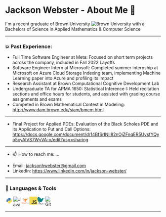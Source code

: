 
# Jackson Webster - About Me 🤚
I'm a recent graduate of Brown University <img alt="Brown University" width="14px" src="https://upload.wikimedia.org/wikipedia/en/thumb/3/31/Brown_University_coat_of_arms.svg/1200px-Brown_University_coat_of_arms.svg.png" /> with a Bachelors of Science in Applied Mathematics & Computer Science  

---

### 💥 Past Experience:
* Full Time Software Engineer at Meta: Focused on short term projects across the company, included in Fall 2022 Layoffs 
* Software Engineer Intern at Microsoft: Completed summer internship at Microsoft on Azure Cloud Storage Indexing team, implementing Machine Learning paper into Azure and profiling its impact
* Research Assistant at Brown Computational Cognitive Development Lab
* Undergraduate TA for APMA 1650: Statistical Inference I: Held recitation sections and office hours for students, and assisted with grading course assignments and exams
* Competed in Brown Mathematical Contest in Modeling: http://www.dam.brown.edu/siam/bmcm.html

---

* Final Project for Applied PDEs: Evaluation of the Black Scholes PDE and its Application to Put and Call Options: https://docs.google.com/document/d/14BfSrINlI82nOjZFnqER5UvsfYQyo5cyAIVS7WyVA-o/edit?usp=sharing
---
- 📫 How to reach me: ...
* Email: jacksonhwebster@gmail.com
* LinkedIn: https://www.linkedin.com/in/jackson-webster/

---
### 🥐 Languages & Tools
[<img align="left" alt="Python" width="26px" src="https://raw.githubusercontent.com/github/explore/80688e429a7d4ef2fca1e82350fe8e3517d3494d/topics/python/python.png" />](https://www.python.org/ "Python")
[<img align="left" alt="Java" width="26px" src="https://upload.wikimedia.org/wikipedia/en/thumb/3/30/Java_programming_language_logo.svg/1200px-Java_programming_language_logo.svg.png" />](https://www.java.com/en/ "Java")
[<img align="left" alt="Tensorflow" width="26px" src="https://raw.githubusercontent.com/github/explore/80688e429a7d4ef2fca1e82350fe8e3517d3494d/topics/tensorflow/tensorflow.png" />](https://www.tensorflow.org/ "Tensorflow")
[<img align="left" alt="JavaScript" width="26px" src="https://raw.githubusercontent.com/github/explore/80688e429a7d4ef2fca1e82350fe8e3517d3494d/topics/javascript/javascript.png" />](https://www.javascript.com/ "JavaScript")
[<img align="left" alt="LaTeX" width="26px" src="https://raw.githubusercontent.com/github/explore/80688e429a7d4ef2fca1e82350fe8e3517d3494d/topics/latex/latex.png" />](https://www.latex-project.org/ "LaTeX")
[<img align="left" alt="Git" width="26px" src="https://git-scm.com/images/logos/downloads/Git-Icon-1788C.png" />](https://git-scm.com/ "Git")
</br></br>

---

<!--
**jackwebster/jackwebster** is a ✨ _special_ ✨ repository because its `README.md` (this file) appears on your GitHub profile.

Here are some ideas to get you started:


- 💬 Ask me about ...
- 📫 How to reach me: ...
- 😄 Pronouns: ...
- ⚡ Fun fact: ...
-->
